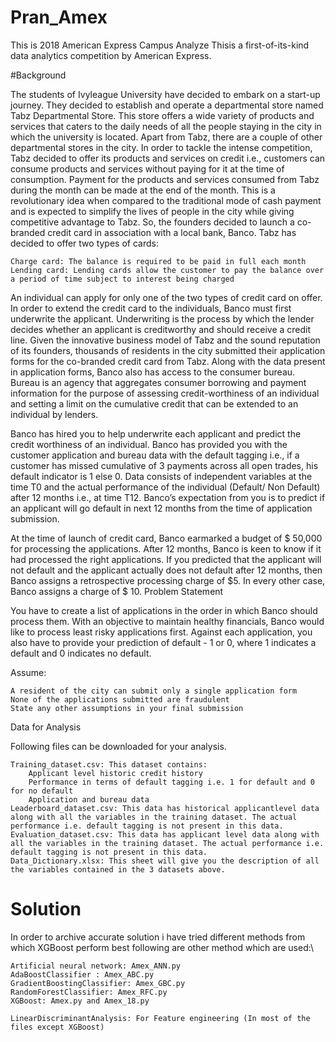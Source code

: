 # Pran_Amex
This is 2018 American Express Campus Analyze Thisis a first-of-its-kind data analytics competition by American Express.

#Background

The students of Ivyleague University have decided to embark on a start-up journey. They decided to establish and operate a departmental store named Tabz Departmental Store. This store offers a wide variety of products and services that caters to the daily needs of all the people staying in the city in which the university is located. Apart from Tabz, there are a couple of other departmental stores in the city. In order to tackle the intense competition, Tabz decided to offer its products and services on credit i.e., customers can consume products and services without paying for it at the time of consumption. Payment for the products and services consumed from Tabz during the month can be made at the end of the month. This is a revolutionary idea when compared to the traditional mode of cash payment and is expected to simplify the lives of people in the city while giving competitive advantage to Tabz. So, the founders decided to launch a co-branded credit card in association with a local bank, Banco. Tabz has decided to offer two types of cards:

    Charge card: The balance is required to be paid in full each month
    Lending card: Lending cards allow the customer to pay the balance over a period of time subject to interest being charged

An individual can apply for only one of the two types of credit card on offer. In order to extend the credit card to the individuals, Banco must first underwrite the applicant. Underwriting is the process by which the lender decides whether an applicant is creditworthy and should receive a credit line. Given the innovative business model of Tabz and the sound reputation of its founders, thousands of residents in the city submitted their application forms for the co-branded credit card from Tabz. Along with the data present in application forms, Banco also has access to the consumer bureau. Bureau is an agency that aggregates consumer borrowing and payment information for the purpose of assessing credit-worthiness of an individual and setting a limit on the cumulative credit that can be extended to an individual by lenders.

Banco has hired you to help underwrite each applicant and predict the credit worthiness of an individual. Banco has provided you with the customer application and bureau data with the default tagging i.e., if a customer has missed cumulative of 3 payments across all open trades, his default indicator is 1 else 0. Data consists of independent variables at the time T0 and the actual performance of the individual (Default/ Non Default) after 12 months i.e., at time T12. Banco’s expectation from you is to predict if an applicant will go default in next 12 months from the time of application submission.

At the time of launch of credit card, Banco earmarked a budget of $ 50,000 for processing the applications. After 12 months, Banco is keen to know if it had processed the right applications. If you predicted that the applicant will not default and the applicant actually does not default after 12 months, then Banco assigns a retrospective processing charge of $5. In every other case, Banco assigns a charge of $ 10.
Problem Statement

You have to create a list of applications in the order in which Banco should process them. With an objective to maintain healthy financials, Banco would like to process least risky applications first. Against each application, you also have to provide your prediction of default - 1 or 0, where 1 indicates a default and 0 indicates no default.

Assume:

    A resident of the city can submit only a single application form
    None of the applications submitted are fraudulent
    State any other assumptions in your final submission

Data for Analysis

Following files can be downloaded for your analysis.

    Training_dataset.csv: This dataset contains:
        Applicant level historic credit history
        Performance in terms of default tagging i.e. 1 for default and 0 for no default
        Application and bureau data
    Leaderboard_dataset.csv: This data has historical applicantlevel data along with all the variables in the training dataset. The actual performance i.e. default tagging is not present in this data.
    Evaluation_dataset.csv: This data has applicant level data along with all the variables in the training dataset. The actual performance i.e. default tagging is not present in this data.
    Data_Dictionary.xlsx: This sheet will give you the description of all the variables contained in the 3 datasets above.
# Solution
In order to archive accurate solution i have tried different methods from which XGBoost perform best following are other method which are used:\
    
    Artificial neural network: Amex_ANN.py
    AdaBoostClassifier : Amex_ABC.py
    GradientBoostingClassifier: Amex_GBC.py
    RandomForestClassifier: Amex_RFC.py
    XGBoost: Amex.py and Amex_18.py
    
    LinearDiscriminantAnalysis: For Feature engineering (In most of the files except XGBoost)
